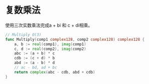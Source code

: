 # 复数乘法

使用三次实数乘法完成a + bi 和 c + di相乘。

```go
// Multiply O(3)
func Multiply(comp1 complex128, comp2 complex128) complex128 {
	a, b := real(comp1), imag(comp1)
	c, d := real(comp2), imag(comp2)
	abc := (a + b) * c
	cdb := (c + d) * b
	abd := (a - b) * d
	// ac - bd, ad + bc
	return complex(abc - cdb, abd + cdb)
}
```

